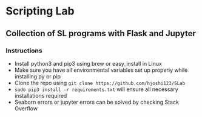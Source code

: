 # Scripting Lab
## Collection of SL programs with Flask and Jupyter

### Instructions
* Install python3 and pip3 using brew or easy_install in Linux
* Make sure you have all environmental variables set up properly while installing py or pip
* Clone the repo using `git clone https://github.com/hjoshi123/SLab`
* `sudo pip3 install -r requirements.txt` will ensure all necessary installations required
* Seaborn errors or jupyter errors can be solved by checking Stack Overflow